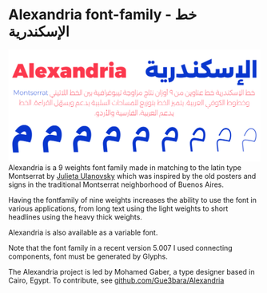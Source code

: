 # Alexandria font-family - خط الإسكندرية
![Sample](documentation/sample.svg)
Alexandria is a 9 weights font family made in matching to the latin type Montserrat by [Julieta Ulanovsky](https://fonts.google.com/specimen/Montserrat) which was inspired by the old posters and signs in the traditional Montserrat neighborhood of Buenos Aires.

Having the fontfamily of nine weights increases the ability to use the font in various applications, from long text using the light weights to short headlines using the heavy thick weights. 

Alexandria is also available as a variable font. 

Note that the font family in a recent version 5.007 I used connecting components, font must be generated by Glyphs.

The Alexandria project is led by Mohamed Gaber, a type designer based in Cairo, Egypt. 
To contribute, see [github.com/Gue3bara/Alexandria](https://github.com/Gue3bara/Alexandria)
